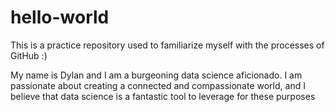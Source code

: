 # hello-world
This is a practice repository used to familiarize myself with the processes of GitHub :)

My name is Dylan and I am a burgeoning data science aficionado. I am passionate about creating a connected and compassionate world, and I believe that data science is a fantastic tool to leverage for these purposes
